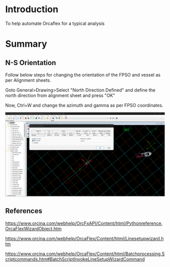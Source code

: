 # Introduction

To help automate Orcaflex for a typical analysis

# Summary

## N-S Orientation

Follow below steps for changing the orientation of the FPSO and vessel as per Alignment sheets.

Goto
General>Drawing>Select "North Direction Defined" and define the north direction from alignment sheet and press "OK"

Now, Ctrl+W and change the azimuth and gamma as per FPSO coordinates.

![define azimuth and gamma for vessel](azimuth_gamma_for_vessel_orientation.png)

## References

<https://www.orcina.com/webhelp/OrcFxAPI/Content/html/Pythonreference,OrcaFlexWizardObject.htm>

<https://www.orcina.com/webhelp/OrcaFlex/Content/html/Linesetupwizard.htm>

<https://www.orcina.com/webhelp/OrcaFlex/Content/html/Batchprocessing,Scriptcommands.htm#BatchScriptInvokeLineSetupWizardCommand>
